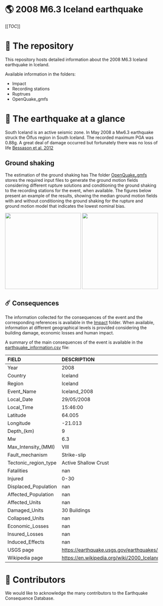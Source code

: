 # 🌎 2008 M6.3 Iceland earthquake
[[_TOC_]]

# 📂 The repository  

This repository hosts detailed information about the 2008 M6.3 Iceland earthquake in Iceland.

Available information in the folders:

- Impact
- Recording stations
- Ruptrues
- OpenQuake_gmfs 


# 🚀 The earthquake at a glance 

South Iceland is an active seismic zone. In May 2008 a Mw6.3 earthquake struck the Ölfus region in South Iceland. The recorded maximum PGA was 0.88g. A great deal of damage occurred but fortunately there was no loss of life
[Bessason et al. 2012](https://www.iitk.ac.in/nicee/wcee/article/WCEE2012_2384.pdf)


## Ground shaking

The estimation of the ground shaking has The folder [OpenQuake_gmfs](./OpenQuake_gmfs/) stores the required input files to generate the ground motion fields considering different rupture solutions and conditioning the ground shaking to the recording stations for the event, when available. The figures below present an example of the results, showing the median ground motion fields with and without conditioning the ground shaking for the rupture and ground motion model that indicates the lowest nominal bias.

<img src="./OpenQuake_gmfs/median_gmf_stations_none.png" height="250">
<img src="./OpenQuake_gmfs/median_gmf_stations_seismic.png" height="250">

## ☄️ Consequences

The information collected for the consequences of the event and the corresponding references is available in the [Impact](./Impact) folder. When available, information at different geographical levels is provided considering the building damage, economic losses and human impact.

A summary of the main consequences of the event is available in the [earthquake_information.csv](./earthquake_information.csv) file:

| FIELD                | DESCRIPTION                                                            |
|:---------------------|:-----------------------------------------------------------------------|
| Year                 | 2008                                                                   |
| Country              | Iceland                                                                |
| Region               | Iceland                                                                |
| Event_Name           | Iceland_2008                                                           |
| Local_Date           | 29/05/2008                                                             |
| Local_Time           | 15:46:00                                                               |
| Latitude             | 64.005                                                                 |
| Longitude            | -21.013                                                                |
| Depth_(km)           | 9                                                                      |
| Mw                   | 6.3                                                                    |
| Max_Intensity_(MMI)  | VIII                                                                   |
| Fault_mechanism      | Strike-slip                                                            |
| Tectonic_region_type | Active Shallow Crust                                                   |
| Fatalities           | nan                                                                    |
| Injured              | 0-30                                                                   |
| Displaced_Population | nan                                                                    |
| Affected_Population  | nan                                                                    |
| Affected_Units       | nan                                                                    |
| Damaged_Units        | 30 Buildings                                                           |
| Collapsed_Units      | nan                                                                    |
| Economic_Losses      | nan                                                                    |
| Insured_Losses       | nan                                                                    |
| Induced_Effects      | nan                                                                    |
| USGS page            | https://earthquake.usgs.gov/earthquakes/eventpage/usp000g826/executive |
| Wikipedia page       | https://en.wikipedia.org/wiki/2000_Iceland_earthquakes                 |


# 🌟 Contributors 

We would like to acknowledge the many contributors to the Earthquake Consequence Database.
